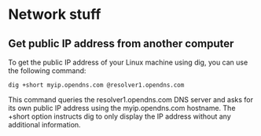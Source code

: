 # Network stuff

## Get public IP address from another computer

To get the public IP address of your Linux machine using dig, you can use the following command:

`dig +short myip.opendns.com @resolver1.opendns.com`

This command queries the resolver1.opendns.com DNS server and asks for its own public IP address using the myip.opendns.com hostname. The +short option instructs dig to only display the IP address without any additional information.
